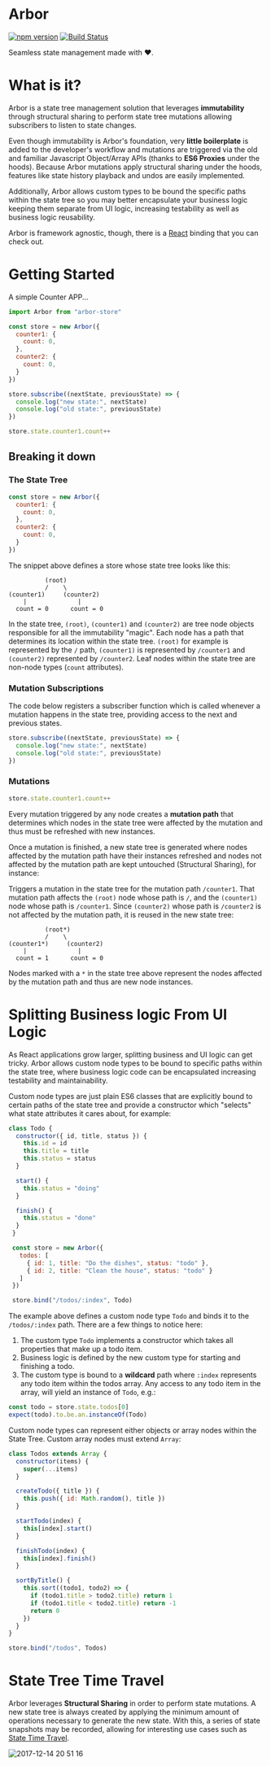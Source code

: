 # Arbor

[![npm version](https://badge.fury.io/js/arbor-store.svg)](https://badge.fury.io/js/arbor-store) [![Build Status](https://travis-ci.org/drborges/arbor-store.svg?branch=master)](https://travis-ci.org/drborges/arbor-store)

Seamless state management made with ❤️.

# What is it?

Arbor is a state tree management solution that leverages **immutability** through structural sharing to perform state tree mutations allowing subscribers to listen to state changes.

Even though immutability is Arbor's foundation, very **little boilerplate** is added to the developer's workflow and mutations are triggered via the old and familiar Javascript Object/Array APIs (thanks to **ES6 Proxies** under the hoods). Because Arbor mutations apply structural sharing under the hoods, features like state history playback and undos are easily implemented.

Additionally, Arbor allows custom types to be bound the specific paths within the state tree so you may better encapsulate your business logic keeping them separate from UI logic, increasing testability as well as business logic reusability.

Arbor is framework agnostic, though, there is a [React](https://github.com/drborges/arbor-react) binding that you can check out.

# Getting Started

A simple Counter APP...

```js
import Arbor from "arbor-store"

const store = new Arbor({
  counter1: {
    count: 0,
  },
  counter2: {
    count: 0,
  }
})

store.subscribe((nextState, previousState) => {
  console.log("new state:", nextState)
  console.log("old state:", previousState)
})

store.state.counter1.count++
```

## Breaking it down

### The State Tree

```js
const store = new Arbor({
  counter1: {
    count: 0,
  },
  counter2: {
    count: 0,
  }
})
```

The snippet above defines a store whose state tree looks like this:

```
          (root)
          /    \
(counter1)     (counter2)
    |              |
  count = 0      count = 0
```

In the state tree, `(root)`, `(counter1)` and `(counter2)` are tree node objects responsible for all the immutability "magic". Each node has a path that determines its location within the state tree. `(root)` for example is represented by the `/` path, `(counter1)` is represented by `/counter1` and `(counter2)` represented by `/counter2`. Leaf nodes within the state tree are non-node types (`count` attributes).

### Mutation Subscriptions

The code below registers a subscriber function which is called whenever a mutation happens in the state tree, providing access to the next and previous states.

```js
store.subscribe((nextState, previousState) => {
  console.log("new state:", nextState)
  console.log("old state:", previousState)
})
```

### Mutations

```js
store.state.counter1.count++
```

Every mutation triggered by any node creates a **mutation path** that determines which  nodes in the state tree were affected by the mutation and thus must be refreshed with new instances.

Once a mutation is finished, a new state tree is generated where nodes affected by the mutation path have their instances refreshed and nodes not affected by the mutation path are kept untouched (Structural Sharing), for instance:

Triggers a mutation in the state tree for the mutation path `/counter1`. That mutation path affects the `(root)` node whose path is `/`, and the `(counter1)` node whose path is `/counter1`. Since `(counter2)` whose path is `/counter2` is not affected by the mutation path, it is reused in the new state tree:

```
          (root*)
          /    \
(counter1*)     (counter2)
    |              |
  count = 1      count = 0
```

Nodes marked with a `*` in the state tree above represent the nodes affected by the mutation path and thus are new node instances.

# Splitting Business logic From UI Logic

As React applications grow larger, splitting business and UI logic can get tricky. Arbor allows custom node types to be bound to specific paths within the state tree, where business logic code can be encapsulated increasing testability and maintainability.

Custom node types are just plain ES6 classes that are explicitly bound to certain paths of the state tree and provide a constructor which "selects" what state attributes it cares about, for example:

```js
class Todo {
  constructor({ id, title, status }) {
    this.id = id
    this.title = title
    this.status = status
  }

  start() {
    this.status = "doing"
  }

  finish() {
    this.status = "done"
  }
 }

 const store = new Arbor({
   todos: [
     { id: 1, title: "Do the dishes", status: "todo" },
     { id: 2, title: "Clean the house", status: "todo" }
   ]
 })

 store.bind("/todos/:index", Todo)
```

The example above defines a custom node type `Todo` and binds it to the `/todos/:index` path. There are a few things to notice here:

1. The custom type `Todo` implements a constructor which takes all properties that make up a todo item.
2. Business logic is defined by the new custom type for starting and finishing a todo.
3. The custom type is bound to a **wildcard** path where `:index` represents any todo item within the todos array. Any access to any todo item in the array, will yield an instance of `Todo`, e.g.:

```js
const todo = store.state.todos[0]
expect(todo).to.be.an.instanceOf(Todo)
```

Custom node types can represent either objects or array nodes within the State Tree. Custom array nodes must extend `Array`:

```js
class Todos extends Array {
  constructor(items) {
    super(...items)
  }

  createTodo({ title }) {
    this.push({ id: Math.random(), title })
  }

  startTodo(index) {
    this[index].start()
  }

  finishTodo(index) {
    this[index].finish()
  }

  sortByTitle() {
    this.sort((todo1, todo2) => {
      if (todo1.title > todo2.title) return 1
      if (todo1.title < todo2.title) return -1
      return 0
    })
  }
}

store.bind("/todos", Todos)
```

# State Tree Time Travel

Arbor leverages **Structural Sharing** in order to perform state mutations. A new state tree is always created by applying the minimum amount of operations necessary to generate the new state. With this, a series of state snapshots may be recorded, allowing for interesting use cases such as [State Time Travel](https://github.com/drborges/arbor-timetravel).

![2017-12-14 20 51 16](https://user-images.githubusercontent.com/508128/34018352-9d031a56-e110-11e7-9e3f-9f30a3c2e8ad.gif)

